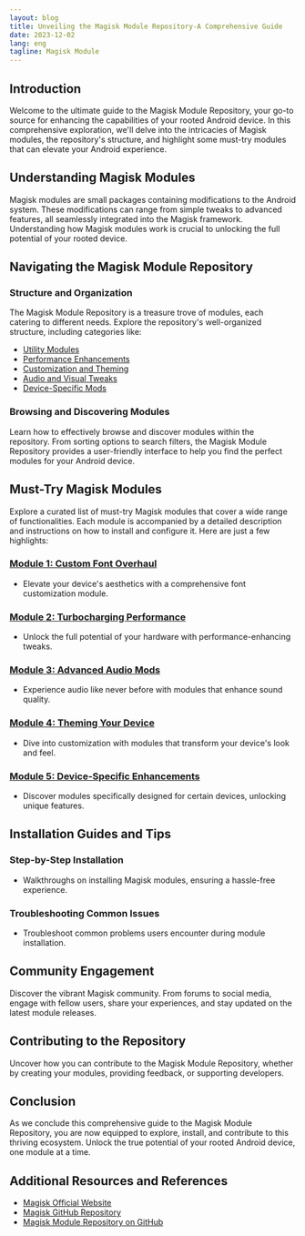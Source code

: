 ```yaml
---
layout: blog
title: Unveiling the Magisk Module Repository-A Comprehensive Guide
date: 2023-12-02
lang: eng
tagline: Magisk Module
---
```


## Introduction

Welcome to the ultimate guide to the Magisk Module Repository, your go-to source for enhancing the capabilities of your rooted Android device. In this comprehensive exploration, we'll delve into the intricacies of Magisk modules, the repository's structure, and highlight some must-try modules that can elevate your Android experience.

## Understanding Magisk Modules

Magisk modules are small packages containing modifications to the Android system. These modifications can range from simple tweaks to advanced features, all seamlessly integrated into the Magisk framework. Understanding how Magisk modules work is crucial to unlocking the full potential of your rooted device.

## Navigating the Magisk Module Repository

### Structure and Organization

The Magisk Module Repository is a treasure trove of modules, each catering to different needs. Explore the repository's well-organized structure, including categories like:
   - [Utility Modules](#utility-modules)
   - [Performance Enhancements](#performance-enhancements)
   - [Customization and Theming](#customization-and-theming)
   - [Audio and Visual Tweaks](#audio-and-visual-tweaks)
   - [Device-Specific Mods](#device-specific-mods)

### Browsing and Discovering Modules

Learn how to effectively browse and discover modules within the repository. From sorting options to search filters, the Magisk Module Repository provides a user-friendly interface to help you find the perfect modules for your Android device.

## Must-Try Magisk Modules

Explore a curated list of must-try Magisk modules that cover a wide range of functionalities. Each module is accompanied by a detailed description and instructions on how to install and configure it. Here are just a few highlights:

### [Module 1: Custom Font Overhaul](#custom-font-overhaul)
   - Elevate your device's aesthetics with a comprehensive font customization module.

### [Module 2: Turbocharging Performance](#turbocharging-performance)
   - Unlock the full potential of your hardware with performance-enhancing tweaks.

### [Module 3: Advanced Audio Mods](#advanced-audio-mods)
   - Experience audio like never before with modules that enhance sound quality.

### [Module 4: Theming Your Device](#theming-your-device)
   - Dive into customization with modules that transform your device's look and feel.

### [Module 5: Device-Specific Enhancements](#device-specific-enhancements)
   - Discover modules specifically designed for certain devices, unlocking unique features.

## Installation Guides and Tips

### Step-by-Step Installation
   - Walkthroughs on installing Magisk modules, ensuring a hassle-free experience.

### Troubleshooting Common Issues
   - Troubleshoot common problems users encounter during module installation.

## Community Engagement

Discover the vibrant Magisk community. From forums to social media, engage with fellow users, share your experiences, and stay updated on the latest module releases.

## Contributing to the Repository

Uncover how you can contribute to the Magisk Module Repository, whether by creating your modules, providing feedback, or supporting developers.

## Conclusion

As we conclude this comprehensive guide to the Magisk Module Repository, you are now equipped to explore, install, and contribute to this thriving ecosystem. Unlock the true potential of your rooted Android device, one module at a time.

## Additional Resources and References

- [Magisk Official Website](https://magisk.me/)
- [Magisk GitHub Repository](https://github.com/topjohnwu/Magisk)
- [Magisk Module Repository on GitHub](https://github.com/Magisk-Modules-Repo)
